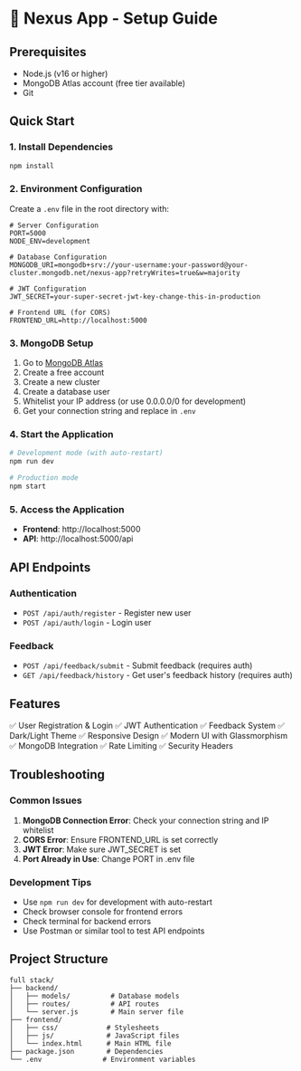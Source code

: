 # 🚀 Nexus App - Setup Guide

## Prerequisites
- Node.js (v16 or higher)
- MongoDB Atlas account (free tier available)
- Git

## Quick Start

### 1. Install Dependencies
```bash
npm install
```

### 2. Environment Configuration
Create a `.env` file in the root directory with:

```env
# Server Configuration
PORT=5000
NODE_ENV=development

# Database Configuration
MONGODB_URI=mongodb+srv://your-username:your-password@your-cluster.mongodb.net/nexus-app?retryWrites=true&w=majority

# JWT Configuration
JWT_SECRET=your-super-secret-jwt-key-change-this-in-production

# Frontend URL (for CORS)
FRONTEND_URL=http://localhost:5000
```

### 3. MongoDB Setup
1. Go to [MongoDB Atlas](https://www.mongodb.com/atlas)
2. Create a free account
3. Create a new cluster
4. Create a database user
5. Whitelist your IP address (or use 0.0.0.0/0 for development)
6. Get your connection string and replace in `.env`

### 4. Start the Application
```bash
# Development mode (with auto-restart)
npm run dev

# Production mode
npm start
```

### 5. Access the Application
- **Frontend**: http://localhost:5000
- **API**: http://localhost:5000/api

## API Endpoints

### Authentication
- `POST /api/auth/register` - Register new user
- `POST /api/auth/login` - Login user

### Feedback
- `POST /api/feedback/submit` - Submit feedback (requires auth)
- `GET /api/feedback/history` - Get user's feedback history (requires auth)

## Features
✅ User Registration & Login
✅ JWT Authentication
✅ Feedback System
✅ Dark/Light Theme
✅ Responsive Design
✅ Modern UI with Glassmorphism
✅ MongoDB Integration
✅ Rate Limiting
✅ Security Headers

## Troubleshooting

### Common Issues
1. **MongoDB Connection Error**: Check your connection string and IP whitelist
2. **CORS Error**: Ensure FRONTEND_URL is set correctly
3. **JWT Error**: Make sure JWT_SECRET is set
4. **Port Already in Use**: Change PORT in .env file

### Development Tips
- Use `npm run dev` for development with auto-restart
- Check browser console for frontend errors
- Check terminal for backend errors
- Use Postman or similar tool to test API endpoints

## Project Structure
```
full stack/
├── backend/
│   ├── models/          # Database models
│   ├── routes/          # API routes
│   └── server.js        # Main server file
├── frontend/
│   ├── css/            # Stylesheets
│   ├── js/             # JavaScript files
│   └── index.html      # Main HTML file
├── package.json        # Dependencies
└── .env               # Environment variables
```
